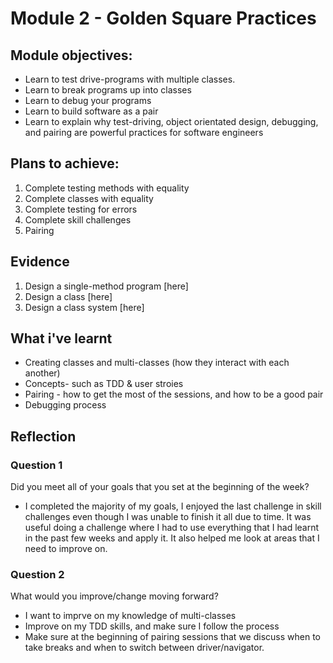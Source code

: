 # Module 2 - Golden Square Practices

## Module objectives:
* Learn to test drive-programs with multiple classes.
* Learn to break programs up into classes
* Learn to debug your programs
* Learn to build software as a pair
* Learn to explain why test-driving, object orientated design, debugging, and pairing are powerful practices for software engineers

## Plans to achieve:
1. Complete testing methods with equality
2. Complete classes with equality
3. Complete testing for errors
4. Complete skill challenges  
5. Pairing

## Evidence
1. Design a single-method program [here]
2. Design a class [here]
3. Design a class system [here]

## What i've learnt
- Creating classes and multi-classes (how they interact with each another)
- Concepts- such as TDD & user stroies
- Pairing - how to get the most of the sessions, and how to be a good pair 
- Debugging process

## Reflection

### Question 1 
Did you meet all of your goals that you set at the beginning of the week?

- I completed the majority of my goals, I enjoyed the last challenge in skill challenges even though I was unable to finish it all due to time. It was useful doing a challenge where I had to use everything that I had learnt in the past few weeks and apply it. It also helped me look at areas that I need to improve on.


### Question 2
What would you improve/change moving forward?

- I want to imprve on my knowledge of multi-classes 
- Improve on my TDD skills, and make sure I follow the process
- Make sure at the beginning of pairing sessions that we discuss when to take breaks and when to switch between driver/navigator.


